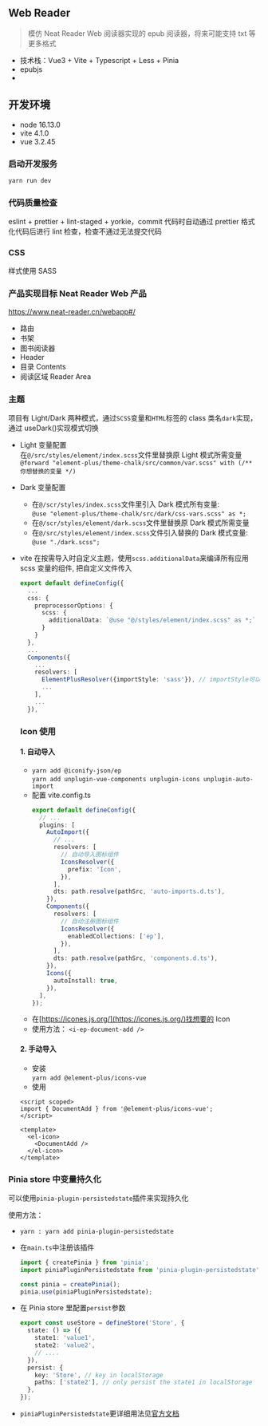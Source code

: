 ## Web Reader

> 模仿 Neat Reader Web 阅读器实现的 epub 阅读器，将来可能支持 txt 等更多格式

- 技术栈：Vue3 + Vite + Typescript + Less + Pinia
- epubjs
-

## 开发环境

- node 16.13.0
- vite 4.1.0
- vue 3.2.45

### 启动开发服务

```bash
yarn run dev
```

### 代码质量检查

eslint + prettier + lint-staged + yorkie，commit 代码时自动通过 prettier 格式化代码后进行 lint 检查，检查不通过无法提交代码

### CSS

样式使用 SASS

### 产品实现目标 Neat Reader Web 产品

https://www.neat-reader.cn/webapp#/

- 路由
- 书架
- 图书阅读器
- Header
- 目录 Contents
- 阅读区域 Reader Area

### 主题

项目有 Light/Dark 两种模式，通过`SCSS`变量和`HTML`标签的 class 类名`dark`实现，通过 useDark()实现模式切换

- Light 变量配置  
  在`@/src/styles/element/index.scss`文件里替换原 Light 模式所需变量  
  `@forward "element-plus/theme-chalk/src/common/var.scss" with (/** 你想替换的变量 */)`

- Dark 变量配置
  - 在`@/scr/styles/index.scss`文件里引入 Dark 模式所有变量:  
    `@use "element-plus/theme-chalk/src/dark/css-vars.scss" as *;`
  - 在`@/scr/styles/element/dark.scss`文件里替换原 Dark 模式所需变量
  - 在`@/src/styles/element/index.scss`文件引入替换的 Dark 模式变量:  
    `@use "./dark.scss";`
- vite 在按需导入时自定义主题，使用`scss.additionalData`来编译所有应用 scss 变量的组件, 把自定义文件传入

  ```Typescript
  export default defineConfig({
    ...
    css: {
      preprocessorOptions: {
        scss: {
          additionalData: `@use "@/styles/element/index.scss" as *;`
        }
      }
    },
    ...
    Components({
      ...
      resolvers: [
        ElementPlusResolver({importStyle: 'sass'}), // importStyle可以配置element-plus的样式引入方式
        ...
      ],
      ...
    }),
  ```

  ### Icon 使用

  #### 1. 自动导入

  - `yarn add @iconify-json/ep`  
    `yarn add unplugin-vue-components unplugin-icons unplugin-auto-import`
  - 配置 vite.config.ts
    ```typescript
    export default defineConfig({
      // ...
      plugins: [
        AutoImport({
          // ...
          resolvers: [
            // 自动导入图标组件
            IconsResolver({
              prefix: 'Icon',
            }),
          ],
          dts: path.resolve(pathSrc, 'auto-imports.d.ts'),
        }),
        Components({
          resolvers: [
            // 自动注册图标组件
            IconsResolver({
              enabledCollections: ['ep'],
            }),
          ],
          dts: path.resolve(pathSrc, 'components.d.ts'),
        }),
        Icons({
          autoInstall: true,
        }),
      ],
    });
    ```
  - 在[https://icones.js.org/](https://icones.js.org/)找想要的 Icon
  - 使用方法： `<i-ep-document-add />`

  #### 2. 手动导入

  - 安装  
    `yarn add @element-plus/icons-vue`
  - 使用

  ```vue
  <script scoped>
  import { DocumentAdd } from '@element-plus/icons-vue';
  </script>

  <template>
    <el-icon>
      <DocumentAdd />
    </el-icon>
  </template>
  ```

### Pinia store 中变量持久化

可以使用`pinia-plugin-persistedstate`插件来实现持久化

使用方法：

- `yarn : yarn add pinia-plugin-persistedstate`
- 在`main.ts`中注册该插件

  ```typescript
  import { createPinia } from 'pinia';
  import piniaPluginPersistedstate from 'pinia-plugin-persistedstate';

  const pinia = createPinia();
  pinia.use(piniaPluginPersistedstate);
  ```

- 在 Pinia store 里配置`persist`参数
  ```typescript
  export const useStore = defineStore('Store', {
    state: () => ({
      state1: 'value1',
      state2: 'value2',
      // ....
    }),
    persist: {
      key: 'Store', // key in localStorage
      paths: ['state2'], // only persist the state1 in localStorage
    },
  });
  ```
- `piniaPluginPersistedstate`更详细用法见[官方文档](https://prazdevs.github.io/pinia-plugin-persistedstate/guide/)
